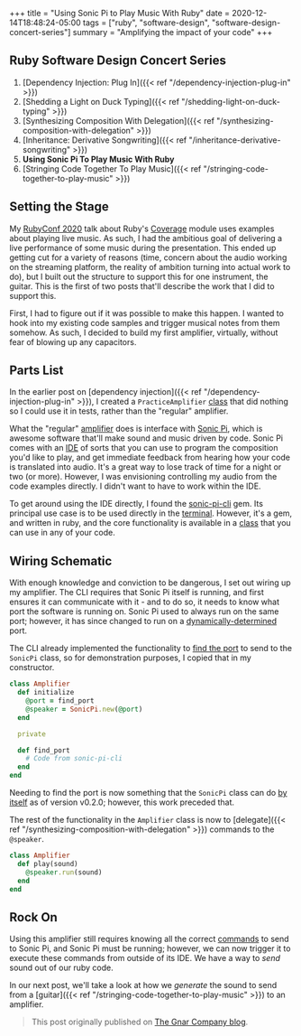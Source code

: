 +++
title = "Using Sonic Pi to Play Music With Ruby"
date = 2020-12-14T18:48:24-05:00
tags = ["ruby", "software-design", "software-design-concert-series"]
summary = "Amplifying the impact of your code"
+++

## Ruby Software Design Concert Series

1. [Dependency Injection: Plug In]({{< ref "/dependency-injection-plug-in" >}})
2. [Shedding a Light on Duck Typing]({{< ref "/shedding-light-on-duck-typing" >}})
3. [Synthesizing Composition With Delegation]({{< ref "/synthesizing-composition-with-delegation" >}})
4. [Inheritance: Derivative Songwriting]({{< ref "/inheritance-derivative-songwriting" >}})
5. __Using Sonic Pi To Play Music With Ruby__
6. [Stringing Code Together To Play Music]({{< ref "/stringing-code-together-to-play-music" >}})

## Setting the Stage

My [RubyConf 2020](https://youtu.be/EyLO0EEm3BQ)
talk about Ruby's [Coverage](https://docs.ruby-lang.org/en/master/Coverage.html) module
uses examples about playing live music. As such, I had the ambitious goal of
delivering a live performance of some music during the presentation. This ended
up getting cut for a variety of reasons (time, concern about the audio working
on the streaming platform, the reality of ambition turning into actual work to
do), but I built out the structure to support this for one instrument, the
guitar. This is the first of two posts that'll describe the work that I did to
support this.

First, I had to figure out if it was possible to make this happen. I wanted to
hook into my existing code samples and trigger musical notes from them somehow.
As such, I decided to build my first amplifier, virtually, without fear of
blowing up any capacitors.

## Parts List

In the earlier post on [dependency injection]({{< ref "/dependency-injection-plug-in" >}}),
I created a `PracticeAmplifier` [class](https://github.com/kevin-j-m/ruby_cover_band/blob/09e7b72b38dac09d4968afe1468eda53caaf294c/lib/ruby_cover_band/practice_amplifier.rb)
that did nothing so I could use it in tests, rather than the "regular" amplifier.

What the "regular" [amplifier](https://github.com/kevin-j-m/ruby_cover_band/blob/09e7b72b38dac09d4968afe1468eda53caaf294c/lib/ruby_cover_band/amplifier.rb)
does is interface with [Sonic Pi](https://sonic-pi.net/), which is awesome
software that'll make sound and music driven by code. Sonic Pi comes with
an [IDE](https://sonic-pi.net/tutorial.html#section-1-2) of sorts that you can
use to program the composition you'd like to play, and get immediate feedback
from hearing how your code is translated into audio. It's a great way to lose
track of time for a night or two (or more). However, I was envisioning
controlling my audio from the code examples directly. I didn't want to have to
work within the IDE.

To get around using the IDE directly, I found the [sonic-pi-cli](https://github.com/Widdershin/sonic-pi-cli)
gem. Its principal use case is to be used directly in the
[terminal](https://github.com/Widdershin/sonic-pi-cli/blob/c4280f98edcec4de99801d013ec946cc47787932/bin/sonic_pi).
However, it's a gem, and written in ruby, and the core functionality is
available in a [class](https://github.com/Widdershin/sonic-pi-cli/blob/c4280f98edcec4de99801d013ec946cc47787932/lib/sonic_pi.rb)
that you can use in any of your code.

## Wiring Schematic

With enough knowledge and conviction to be dangerous, I set out wiring up my
amplifier. The CLI requires that Sonic Pi itself is running, and first ensures
it can communicate with it - and to do so, it needs to know what port the
software is running on. Sonic Pi used to always run on the same port; however,
it has since changed to run on a [dynamically-determined](https://github.com/sonic-pi-net/sonic-pi/commit/d245d93c5b797ad76fa333f829c32d67480af96c) port.

The CLI already implemented the functionality to [find the port](https://github.com/Widdershin/sonic-pi-cli/blob/20a18f91b4aa24de9f4b187aa20c69334ddf0329/bin/sonic_pi#L13-L33)
to send to the `SonicPi` class, so for demonstration purposes, I copied that in
my constructor.

```ruby
class Amplifier
  def initialize
    @port = find_port
    @speaker = SonicPi.new(@port)
  end

  private

  def find_port
    # Code from sonic-pi-cli
  end
end
```

Needing to find the port is now something that the `SonicPi` class can do [by itself](https://github.com/Widdershin/sonic-pi-cli/pull/23)
as of version v0.2.0; however, this work preceded that.

The rest of the functionality in the `Amplifier` class is now to [delegate]({{< ref "/synthesizing-composition-with-delegation" >}}) commands to the `@speaker`.

```ruby
class Amplifier
  def play(sound)
    @speaker.run(sound)
  end
end
```

## Rock On

Using this amplifier still requires knowing all the correct
[commands](https://sonic-pi.net/tutorial.html#section-2-1) to send to Sonic Pi,
and Sonic Pi must be running; however, we can now trigger it to execute these
commands from outside of its IDE. We have a way to *send* sound
out of our ruby code.

In our next post, we'll take a look at how we *generate* the sound to send from
a [guitar]({{< ref "/stringing-code-together-to-play-music" >}}) to an amplifier.

> This post originally published on [The Gnar Company blog](https://blog.thegnar.co/using-sonic-pi-to-play-music-with-ruby).
